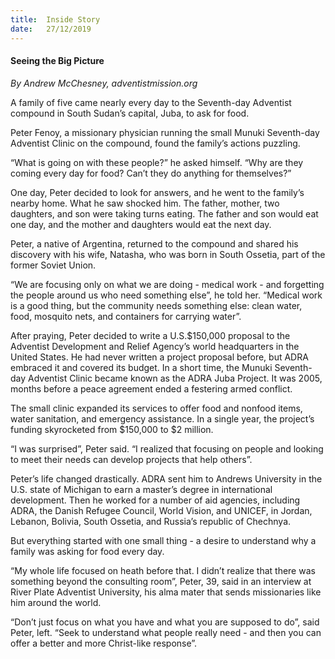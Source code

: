 ```yaml
---
title:  Inside Story
date:   27/12/2019
---
```


#### Seeing the Big Picture

_By Andrew McChesney, adventistmission.org_

A family of five came nearly every day to the Seventh-day Adventist compound in South Sudan’s capital, Juba, to ask for food.

Peter Fenoy, a missionary physician running the small Munuki Seventh-day Adventist Clinic on the compound, found the family’s actions puzzling.

“What is going on with these people?” he asked himself. “Why are they coming every day for food? Can’t they do anything for themselves?”

One day, Peter decided to look for answers, and he went to the family’s nearby home. What he saw shocked him. The father, mother, two daughters, and son were taking turns eating. The father and son would eat one day, and the mother and daughters would eat the next day.

Peter, a native of Argentina, returned to the compound and shared his discovery with his wife, Natasha, who was born in South Ossetia, part of the former Soviet Union.

“We are focusing only on what we are doing - medical work - and forgetting the people around us who need something else”, he told her. “Medical work is a good thing, but the community needs something else: clean water, food, mosquito nets, and containers for carrying water”.

After praying, Peter decided to write a U.S.$150,000 proposal to the Adventist Development and Relief Agency’s world headquarters in the United States. He had never written a project proposal before, but ADRA embraced it and covered its budget. In a short time, the Munuki Seventh-day Adventist Clinic became known as the ADRA Juba Project. It was 2005, months before a peace agreement ended a festering armed conflict.

The small clinic expanded its services to offer food and nonfood items, water sanitation, and emergency assistance. In a single year, the project’s funding skyrocketed from $150,000 to $2 million.

“I was surprised”, Peter said. “I realized that focusing on people and looking to meet their needs can develop projects that help others”.

Peter’s life changed drastically. ADRA sent him to Andrews University in the U.S. state of Michigan to earn a master’s degree in international development. Then he worked for a number of aid agencies, including ADRA, the Danish Refugee Council, World Vision, and UNICEF, in Jordan, Lebanon, Bolivia, South Ossetia, and Russia’s republic of Chechnya.

But everything started with one small thing - a desire to understand why a family was asking for food every day.

“My whole life focused on heath before that. I didn’t realize that there was something beyond the consulting room”, Peter, 39, said in an interview at River Plate Adventist University, his alma mater that sends missionaries like him around the world.

“Don’t just focus on what you have and what you are supposed to do”, said Peter, left. “Seek to understand what people really need - and then you can offer a better and more Christ-like response”.